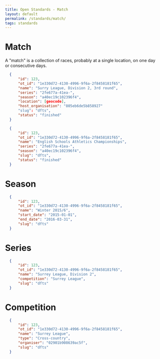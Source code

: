 ```yaml
---
title: Open Standards - Match
layout: default
permalink: /standards/match/
tags: standards
---
```


# Match

A "match" is a collection of races, probably at a single location, on one day or consecutive days. 


```json
  {
      "id": 123,
      "ot_id": "1e330d72-4130-4996-9f6a-2f8458181f65",
      "name": "Surry League, Division 2, 3rd round",
      "series": "2fe677a-41ea-",
      "season": "a40ec19c102396f4",
      "location": [geocode],
      "host_organisation": "805eb6de5b858927"
      "slug": "dfts",
      "status": "finished"
  }
```

```json
  {
      "id": 123,
      "ot_id": "1e330d72-4130-4996-9f6a-2f8458181f65",
      "name": "English Schools Athletics Championships",
      "series": "2fe677a-41ea-",
      "season": "a40ec19c102396f4",
      "slug": "dfts",
      "status": "finished"
  }
```

# Season


```json
  {
      "id": 123,
      "ot_id": "1e330d72-4130-4996-9f6a-2f8458181f65",
      "name": "Winter 2015/6",
      "start_date": "2015-01-01",
      "end_date": "2016-03-31",
      "slug": "dfts"
  }
```

# Series


```json
  {
      "id": 123,
      "ot_id": "1e330d72-4130-4996-9f6a-2f8458181f65",
      "name": "Surrey League, Division 2",
      "competition": "Surrey League",
      "slug": "dfts"
  }
```

# Competition


```json
  {
      "id": 123,
      "ot_id": "1e330d72-4130-4996-9f6a-2f8458181f65",
      "name": "Surrey League",
      "type": "Cross-country",
      "organiser": "02901b908639ac5f",
      "slug": "dfts"
  }
```
